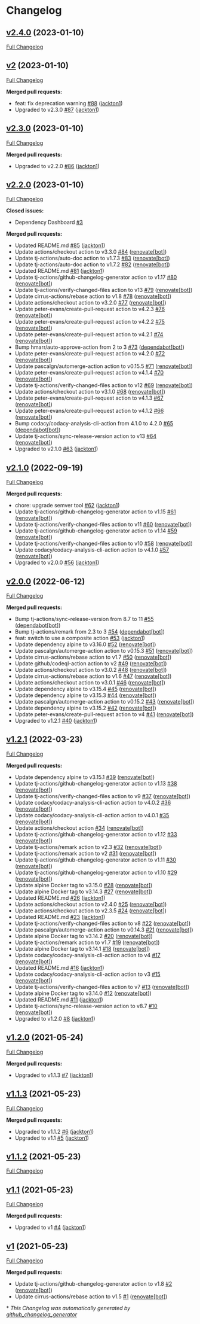 # Changelog

## [v2.4.0](https://github.com/tj-actions/semver-diff/tree/v2.4.0) (2023-01-10)

[Full Changelog](https://github.com/tj-actions/semver-diff/compare/v2...v2.4.0)

## [v2](https://github.com/tj-actions/semver-diff/tree/v2) (2023-01-10)

[Full Changelog](https://github.com/tj-actions/semver-diff/compare/v2.3.0...v2)

**Merged pull requests:**

- feat: fix deprecation warning [\#88](https://github.com/tj-actions/semver-diff/pull/88) ([jackton1](https://github.com/jackton1))
- Upgraded to v2.3.0 [\#87](https://github.com/tj-actions/semver-diff/pull/87) ([jackton1](https://github.com/jackton1))

## [v2.3.0](https://github.com/tj-actions/semver-diff/tree/v2.3.0) (2023-01-10)

[Full Changelog](https://github.com/tj-actions/semver-diff/compare/v2.2.0...v2.3.0)

**Merged pull requests:**

- Upgraded to v2.2.0 [\#86](https://github.com/tj-actions/semver-diff/pull/86) ([jackton1](https://github.com/jackton1))

## [v2.2.0](https://github.com/tj-actions/semver-diff/tree/v2.2.0) (2023-01-10)

[Full Changelog](https://github.com/tj-actions/semver-diff/compare/v2.1.0...v2.2.0)

**Closed issues:**

- Dependency Dashboard [\#3](https://github.com/tj-actions/semver-diff/issues/3)

**Merged pull requests:**

- Updated README.md [\#85](https://github.com/tj-actions/semver-diff/pull/85) ([jackton1](https://github.com/jackton1))
- Update actions/checkout action to v3.3.0 [\#84](https://github.com/tj-actions/semver-diff/pull/84) ([renovate[bot]](https://github.com/apps/renovate))
- Update tj-actions/auto-doc action to v1.7.3 [\#83](https://github.com/tj-actions/semver-diff/pull/83) ([renovate[bot]](https://github.com/apps/renovate))
- Update tj-actions/auto-doc action to v1.7.2 [\#82](https://github.com/tj-actions/semver-diff/pull/82) ([renovate[bot]](https://github.com/apps/renovate))
- Updated README.md [\#81](https://github.com/tj-actions/semver-diff/pull/81) ([jackton1](https://github.com/jackton1))
- Update tj-actions/github-changelog-generator action to v1.17 [\#80](https://github.com/tj-actions/semver-diff/pull/80) ([renovate[bot]](https://github.com/apps/renovate))
- Update tj-actions/verify-changed-files action to v13 [\#79](https://github.com/tj-actions/semver-diff/pull/79) ([renovate[bot]](https://github.com/apps/renovate))
- Update cirrus-actions/rebase action to v1.8 [\#78](https://github.com/tj-actions/semver-diff/pull/78) ([renovate[bot]](https://github.com/apps/renovate))
- Update actions/checkout action to v3.2.0 [\#77](https://github.com/tj-actions/semver-diff/pull/77) ([renovate[bot]](https://github.com/apps/renovate))
- Update peter-evans/create-pull-request action to v4.2.3 [\#76](https://github.com/tj-actions/semver-diff/pull/76) ([renovate[bot]](https://github.com/apps/renovate))
- Update peter-evans/create-pull-request action to v4.2.2 [\#75](https://github.com/tj-actions/semver-diff/pull/75) ([renovate[bot]](https://github.com/apps/renovate))
- Update peter-evans/create-pull-request action to v4.2.1 [\#74](https://github.com/tj-actions/semver-diff/pull/74) ([renovate[bot]](https://github.com/apps/renovate))
- Bump hmarr/auto-approve-action from 2 to 3 [\#73](https://github.com/tj-actions/semver-diff/pull/73) ([dependabot[bot]](https://github.com/apps/dependabot))
- Update peter-evans/create-pull-request action to v4.2.0 [\#72](https://github.com/tj-actions/semver-diff/pull/72) ([renovate[bot]](https://github.com/apps/renovate))
- Update pascalgn/automerge-action action to v0.15.5 [\#71](https://github.com/tj-actions/semver-diff/pull/71) ([renovate[bot]](https://github.com/apps/renovate))
- Update peter-evans/create-pull-request action to v4.1.4 [\#70](https://github.com/tj-actions/semver-diff/pull/70) ([renovate[bot]](https://github.com/apps/renovate))
- Update tj-actions/verify-changed-files action to v12 [\#69](https://github.com/tj-actions/semver-diff/pull/69) ([renovate[bot]](https://github.com/apps/renovate))
- Update actions/checkout action to v3.1.0 [\#68](https://github.com/tj-actions/semver-diff/pull/68) ([renovate[bot]](https://github.com/apps/renovate))
- Update peter-evans/create-pull-request action to v4.1.3 [\#67](https://github.com/tj-actions/semver-diff/pull/67) ([renovate[bot]](https://github.com/apps/renovate))
- Update peter-evans/create-pull-request action to v4.1.2 [\#66](https://github.com/tj-actions/semver-diff/pull/66) ([renovate[bot]](https://github.com/apps/renovate))
- Bump codacy/codacy-analysis-cli-action from 4.1.0 to 4.2.0 [\#65](https://github.com/tj-actions/semver-diff/pull/65) ([dependabot[bot]](https://github.com/apps/dependabot))
- Update tj-actions/sync-release-version action to v13 [\#64](https://github.com/tj-actions/semver-diff/pull/64) ([renovate[bot]](https://github.com/apps/renovate))
- Upgraded to v2.1.0 [\#63](https://github.com/tj-actions/semver-diff/pull/63) ([jackton1](https://github.com/jackton1))

## [v2.1.0](https://github.com/tj-actions/semver-diff/tree/v2.1.0) (2022-09-19)

[Full Changelog](https://github.com/tj-actions/semver-diff/compare/v2.0.0...v2.1.0)

**Merged pull requests:**

- chore: upgrade semver tool [\#62](https://github.com/tj-actions/semver-diff/pull/62) ([jackton1](https://github.com/jackton1))
- Update tj-actions/github-changelog-generator action to v1.15 [\#61](https://github.com/tj-actions/semver-diff/pull/61) ([renovate[bot]](https://github.com/apps/renovate))
- Update tj-actions/verify-changed-files action to v11 [\#60](https://github.com/tj-actions/semver-diff/pull/60) ([renovate[bot]](https://github.com/apps/renovate))
- Update tj-actions/github-changelog-generator action to v1.14 [\#59](https://github.com/tj-actions/semver-diff/pull/59) ([renovate[bot]](https://github.com/apps/renovate))
- Update tj-actions/verify-changed-files action to v10 [\#58](https://github.com/tj-actions/semver-diff/pull/58) ([renovate[bot]](https://github.com/apps/renovate))
- Update codacy/codacy-analysis-cli-action action to v4.1.0 [\#57](https://github.com/tj-actions/semver-diff/pull/57) ([renovate[bot]](https://github.com/apps/renovate))
- Upgraded to v2.0.0 [\#56](https://github.com/tj-actions/semver-diff/pull/56) ([jackton1](https://github.com/jackton1))

## [v2.0.0](https://github.com/tj-actions/semver-diff/tree/v2.0.0) (2022-06-12)

[Full Changelog](https://github.com/tj-actions/semver-diff/compare/v1.2.1...v2.0.0)

**Merged pull requests:**

- Bump tj-actions/sync-release-version from 8.7 to 11 [\#55](https://github.com/tj-actions/semver-diff/pull/55) ([dependabot[bot]](https://github.com/apps/dependabot))
- Bump tj-actions/remark from 2.3 to 3 [\#54](https://github.com/tj-actions/semver-diff/pull/54) ([dependabot[bot]](https://github.com/apps/dependabot))
- feat: switch to use a composite action [\#53](https://github.com/tj-actions/semver-diff/pull/53) ([jackton1](https://github.com/jackton1))
- Update dependency alpine to v3.16.0 [\#52](https://github.com/tj-actions/semver-diff/pull/52) ([renovate[bot]](https://github.com/apps/renovate))
- Update pascalgn/automerge-action action to v0.15.3 [\#51](https://github.com/tj-actions/semver-diff/pull/51) ([renovate[bot]](https://github.com/apps/renovate))
- Update cirrus-actions/rebase action to v1.7 [\#50](https://github.com/tj-actions/semver-diff/pull/50) ([renovate[bot]](https://github.com/apps/renovate))
- Update github/codeql-action action to v2 [\#49](https://github.com/tj-actions/semver-diff/pull/49) ([renovate[bot]](https://github.com/apps/renovate))
- Update actions/checkout action to v3.0.2 [\#48](https://github.com/tj-actions/semver-diff/pull/48) ([renovate[bot]](https://github.com/apps/renovate))
- Update cirrus-actions/rebase action to v1.6 [\#47](https://github.com/tj-actions/semver-diff/pull/47) ([renovate[bot]](https://github.com/apps/renovate))
- Update actions/checkout action to v3.0.1 [\#46](https://github.com/tj-actions/semver-diff/pull/46) ([renovate[bot]](https://github.com/apps/renovate))
- Update dependency alpine to v3.15.4 [\#45](https://github.com/tj-actions/semver-diff/pull/45) ([renovate[bot]](https://github.com/apps/renovate))
- Update dependency alpine to v3.15.3 [\#44](https://github.com/tj-actions/semver-diff/pull/44) ([renovate[bot]](https://github.com/apps/renovate))
- Update pascalgn/automerge-action action to v0.15.2 [\#43](https://github.com/tj-actions/semver-diff/pull/43) ([renovate[bot]](https://github.com/apps/renovate))
- Update dependency alpine to v3.15.2 [\#42](https://github.com/tj-actions/semver-diff/pull/42) ([renovate[bot]](https://github.com/apps/renovate))
- Update peter-evans/create-pull-request action to v4 [\#41](https://github.com/tj-actions/semver-diff/pull/41) ([renovate[bot]](https://github.com/apps/renovate))
- Upgraded to v1.2.1 [\#40](https://github.com/tj-actions/semver-diff/pull/40) ([jackton1](https://github.com/jackton1))

## [v1.2.1](https://github.com/tj-actions/semver-diff/tree/v1.2.1) (2022-03-23)

[Full Changelog](https://github.com/tj-actions/semver-diff/compare/v1.2.0...v1.2.1)

**Merged pull requests:**

- Update dependency alpine to v3.15.1 [\#39](https://github.com/tj-actions/semver-diff/pull/39) ([renovate[bot]](https://github.com/apps/renovate))
- Update tj-actions/github-changelog-generator action to v1.13 [\#38](https://github.com/tj-actions/semver-diff/pull/38) ([renovate[bot]](https://github.com/apps/renovate))
- Update tj-actions/verify-changed-files action to v9 [\#37](https://github.com/tj-actions/semver-diff/pull/37) ([renovate[bot]](https://github.com/apps/renovate))
- Update codacy/codacy-analysis-cli-action action to v4.0.2 [\#36](https://github.com/tj-actions/semver-diff/pull/36) ([renovate[bot]](https://github.com/apps/renovate))
- Update codacy/codacy-analysis-cli-action action to v4.0.1 [\#35](https://github.com/tj-actions/semver-diff/pull/35) ([renovate[bot]](https://github.com/apps/renovate))
- Update actions/checkout action [\#34](https://github.com/tj-actions/semver-diff/pull/34) ([renovate[bot]](https://github.com/apps/renovate))
- Update tj-actions/github-changelog-generator action to v1.12 [\#33](https://github.com/tj-actions/semver-diff/pull/33) ([renovate[bot]](https://github.com/apps/renovate))
- Update tj-actions/remark action to v2.3 [\#32](https://github.com/tj-actions/semver-diff/pull/32) ([renovate[bot]](https://github.com/apps/renovate))
- Update tj-actions/remark action to v2 [\#31](https://github.com/tj-actions/semver-diff/pull/31) ([renovate[bot]](https://github.com/apps/renovate))
- Update tj-actions/github-changelog-generator action to v1.11 [\#30](https://github.com/tj-actions/semver-diff/pull/30) ([renovate[bot]](https://github.com/apps/renovate))
- Update tj-actions/github-changelog-generator action to v1.10 [\#29](https://github.com/tj-actions/semver-diff/pull/29) ([renovate[bot]](https://github.com/apps/renovate))
- Update alpine Docker tag to v3.15.0 [\#28](https://github.com/tj-actions/semver-diff/pull/28) ([renovate[bot]](https://github.com/apps/renovate))
- Update alpine Docker tag to v3.14.3 [\#27](https://github.com/tj-actions/semver-diff/pull/27) ([renovate[bot]](https://github.com/apps/renovate))
- Updated README.md [\#26](https://github.com/tj-actions/semver-diff/pull/26) ([jackton1](https://github.com/jackton1))
- Update actions/checkout action to v2.4.0 [\#25](https://github.com/tj-actions/semver-diff/pull/25) ([renovate[bot]](https://github.com/apps/renovate))
- Update actions/checkout action to v2.3.5 [\#24](https://github.com/tj-actions/semver-diff/pull/24) ([renovate[bot]](https://github.com/apps/renovate))
- Updated README.md [\#23](https://github.com/tj-actions/semver-diff/pull/23) ([jackton1](https://github.com/jackton1))
- Update tj-actions/verify-changed-files action to v8 [\#22](https://github.com/tj-actions/semver-diff/pull/22) ([renovate[bot]](https://github.com/apps/renovate))
- Update pascalgn/automerge-action action to v0.14.3 [\#21](https://github.com/tj-actions/semver-diff/pull/21) ([renovate[bot]](https://github.com/apps/renovate))
- Update alpine Docker tag to v3.14.2 [\#20](https://github.com/tj-actions/semver-diff/pull/20) ([renovate[bot]](https://github.com/apps/renovate))
- Update tj-actions/remark action to v1.7 [\#19](https://github.com/tj-actions/semver-diff/pull/19) ([renovate[bot]](https://github.com/apps/renovate))
- Update alpine Docker tag to v3.14.1 [\#18](https://github.com/tj-actions/semver-diff/pull/18) ([renovate[bot]](https://github.com/apps/renovate))
- Update codacy/codacy-analysis-cli-action action to v4 [\#17](https://github.com/tj-actions/semver-diff/pull/17) ([renovate[bot]](https://github.com/apps/renovate))
- Updated README.md [\#16](https://github.com/tj-actions/semver-diff/pull/16) ([jackton1](https://github.com/jackton1))
- Update codacy/codacy-analysis-cli-action action to v3 [\#15](https://github.com/tj-actions/semver-diff/pull/15) ([renovate[bot]](https://github.com/apps/renovate))
- Update tj-actions/verify-changed-files action to v7 [\#13](https://github.com/tj-actions/semver-diff/pull/13) ([renovate[bot]](https://github.com/apps/renovate))
- Update alpine Docker tag to v3.14.0 [\#12](https://github.com/tj-actions/semver-diff/pull/12) ([renovate[bot]](https://github.com/apps/renovate))
- Updated README.md [\#11](https://github.com/tj-actions/semver-diff/pull/11) ([jackton1](https://github.com/jackton1))
- Update tj-actions/sync-release-version action to v8.7 [\#10](https://github.com/tj-actions/semver-diff/pull/10) ([renovate[bot]](https://github.com/apps/renovate))
- Upgraded to v1.2.0 [\#8](https://github.com/tj-actions/semver-diff/pull/8) ([jackton1](https://github.com/jackton1))

## [v1.2.0](https://github.com/tj-actions/semver-diff/tree/v1.2.0) (2021-05-24)

[Full Changelog](https://github.com/tj-actions/semver-diff/compare/v1.1.3...v1.2.0)

**Merged pull requests:**

- Upgraded to v1.1.3 [\#7](https://github.com/tj-actions/semver-diff/pull/7) ([jackton1](https://github.com/jackton1))

## [v1.1.3](https://github.com/tj-actions/semver-diff/tree/v1.1.3) (2021-05-23)

[Full Changelog](https://github.com/tj-actions/semver-diff/compare/v1.1.2...v1.1.3)

**Merged pull requests:**

- Upgraded to v1.1.2 [\#6](https://github.com/tj-actions/semver-diff/pull/6) ([jackton1](https://github.com/jackton1))
- Upgraded to v1.1 [\#5](https://github.com/tj-actions/semver-diff/pull/5) ([jackton1](https://github.com/jackton1))

## [v1.1.2](https://github.com/tj-actions/semver-diff/tree/v1.1.2) (2021-05-23)

[Full Changelog](https://github.com/tj-actions/semver-diff/compare/v1.1...v1.1.2)

## [v1.1](https://github.com/tj-actions/semver-diff/tree/v1.1) (2021-05-23)

[Full Changelog](https://github.com/tj-actions/semver-diff/compare/v1...v1.1)

**Merged pull requests:**

- Upgraded to v1 [\#4](https://github.com/tj-actions/semver-diff/pull/4) ([jackton1](https://github.com/jackton1))

## [v1](https://github.com/tj-actions/semver-diff/tree/v1) (2021-05-23)

[Full Changelog](https://github.com/tj-actions/semver-diff/compare/62c0cb90c04f2f7aba4ec0d6ec7f801527c24e03...v1)

**Merged pull requests:**

- Update tj-actions/github-changelog-generator action to v1.8 [\#2](https://github.com/tj-actions/semver-diff/pull/2) ([renovate[bot]](https://github.com/apps/renovate))
- Update cirrus-actions/rebase action to v1.5 [\#1](https://github.com/tj-actions/semver-diff/pull/1) ([renovate[bot]](https://github.com/apps/renovate))



\* *This Changelog was automatically generated by [github_changelog_generator](https://github.com/github-changelog-generator/github-changelog-generator)*
